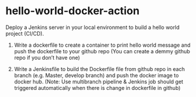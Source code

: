 # hello-world-docker-action

Deploy a Jenkins server in your local environment to build a hello world project (CI/CD).

1)	Write a dockerfile to create a container to print hello world message and push the dockerfile to your github repo (You can create a demmy github repo if you don’t have one)

2)	Write a Jenkinsfile to build the Dockerfile file from github repo in each branch (e.g. Master, develop branch) and push the docker image to docker hub. (Note: Use multibranch pipeline & Jenkins job should get triggered automatically when there is change in dockerfile in github)
